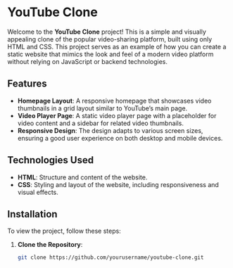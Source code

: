 # YouTube Clone

Welcome to the **YouTube Clone** project! This is a simple and visually appealing clone of the popular video-sharing platform, built using only HTML and CSS. This project serves as an example of how you can create a static website that mimics the look and feel of a modern video platform without relying on JavaScript or backend technologies.

## Features

- **Homepage Layout**: A responsive homepage that showcases video thumbnails in a grid layout similar to YouTube’s main page.
- **Video Player Page**: A static video player page with a placeholder for video content and a sidebar for related video thumbnails.
- **Responsive Design**: The design adapts to various screen sizes, ensuring a good user experience on both desktop and mobile devices.

## Technologies Used

- **HTML**: Structure and content of the website.
- **CSS**: Styling and layout of the website, including responsiveness and visual effects.

## Installation

To view the project, follow these steps:

1. **Clone the Repository**:
   ```bash
   git clone https://github.com/yourusername/youtube-clone.git
   ```

